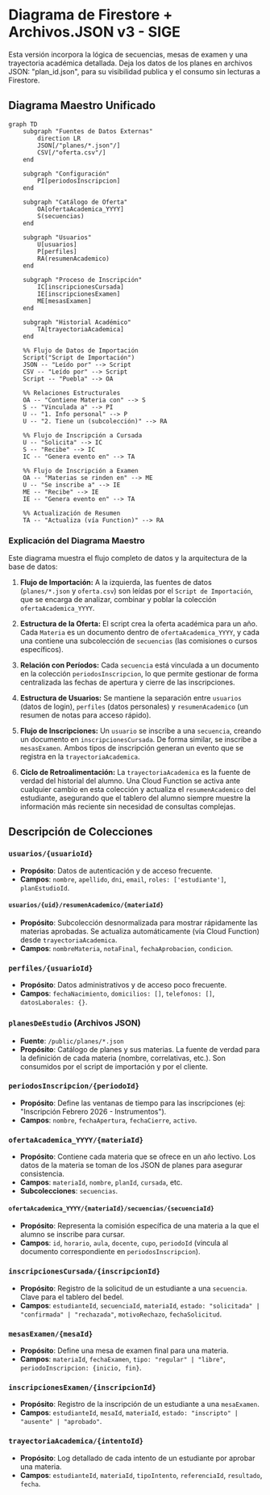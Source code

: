 # Diagrama de Firestore + Archivos.JSON v3  - SIGE 

Esta versión incorpora la lógica de secuencias, 
mesas de examen y una trayectoria académica detallada.
Deja los datos de los planes en archivos JSON: "plan_id.json", 
para su visibilidad publica y el consumo sin lecturas a Firestore.

## Diagrama Maestro Unificado

```mermaid
graph TD
    subgraph "Fuentes de Datos Externas"
        direction LR
        JSON[/"planes/*.json"/]
        CSV[/"oferta.csv"/]
    end

    subgraph "Configuración"
        PI[periodosInscripcion]
    end

    subgraph "Catálogo de Oferta"
        OA[ofertaAcademica_YYYY]
        S(secuencias)
    end
    
    subgraph "Usuarios"
        U[usuarios]
        P[perfiles]
        RA(resumenAcademico)
    end

    subgraph "Proceso de Inscripción"
        IC[inscripcionesCursada]
        IE[inscripcionesExamen]
        ME[mesasExamen]
    end

    subgraph "Historial Académico"
        TA[trayectoriaAcademica]
    end

    %% Flujo de Datos de Importación
    Script("Script de Importación")
    JSON -- "Leído por" --> Script
    CSV -- "Leído por" --> Script
    Script -- "Puebla" --> OA

    %% Relaciones Estructurales
    OA -- "Contiene Materia con" --> S
    S -- "Vinculada a" --> PI
    U -- "1. Info personal" --> P
    U -- "2. Tiene un (subcolección)" --> RA

    %% Flujo de Inscripción a Cursada
    U -- "Solicita" --> IC
    S -- "Recibe" --> IC
    IC -- "Genera evento en" --> TA

    %% Flujo de Inscripción a Examen
    OA -- "Materias se rinden en" --> ME
    U -- "Se inscribe a" --> IE
    ME -- "Recibe" --> IE
    IE -- "Genera evento en" --> TA

    %% Actualización de Resumen
    TA -- "Actualiza (vía Function)" --> RA
```

### Explicación del Diagrama Maestro

Este diagrama muestra el flujo completo de datos y la arquitectura de la base de datos:

1.  **Flujo de Importación:** A la izquierda, las fuentes de datos (`planes/*.json` y `oferta.csv`) son leídas por el `Script de Importación`, que se encarga de analizar, combinar y poblar la colección `ofertaAcademica_YYYY`.

2.  **Estructura de la Oferta:** El script crea la oferta académica para un año. Cada `Materia` es un documento dentro de `ofertaAcademica_YYYY`, y cada una contiene una subcolección de `secuencias` (las comisiones o cursos específicos).

3.  **Relación con Períodos:** Cada `secuencia` está vinculada a un documento en la colección `periodosInscripcion`, lo que permite gestionar de forma centralizada las fechas de apertura y cierre de las inscripciones.

4.  **Estructura de Usuarios:** Se mantiene la separación entre `usuarios` (datos de login), `perfiles` (datos personales) y `resumenAcademico` (un resumen de notas para acceso rápido).

5.  **Flujo de Inscripciones:** Un `usuario` se inscribe a una `secuencia`, creando un documento en `inscripcionesCursada`. De forma similar, se inscribe a `mesasExamen`. Ambos tipos de inscripción generan un evento que se registra en la `trayectoriaAcademica`.

6.  **Ciclo de Retroalimentación:** La `trayectoriaAcademica` es la fuente de verdad del historial del alumno. Una Cloud Function se activa ante cualquier cambio en esta colección y actualiza el `resumenAcademico` del estudiante, asegurando que el tablero del alumno siempre muestre la información más reciente sin necesidad de consultas complejas.

## Descripción de Colecciones

### `usuarios/{usuarioId}`
- **Propósito**: Datos de autenticación y de acceso frecuente.
- **Campos**: `nombre`, `apellido`, `dni`, `email`, `roles: ['estudiante']`, `planEstudioId`.

#### `usuarios/{uid}/resumenAcademico/{materiaId}`
- **Propósito**: Subcolección desnormalizada para mostrar rápidamente las materias aprobadas. Se actualiza automáticamente (vía Cloud Function) desde `trayectoriaAcademica`.
- **Campos**: `nombreMateria`, `notaFinal`, `fechaAprobacion`, `condicion`.

### `perfiles/{usuarioId}`
- **Propósito**: Datos administrativos y de acceso poco frecuente.
- **Campos**: `fechaNacimiento`, `domicilios: []`, `telefonos: []`, `datosLaborales: {}`.

### `planesDeEstudio` (Archivos JSON)
- **Fuente**: `/public/planes/*.json`
- **Propósito**: Catálogo de planes y sus materias. La fuente de verdad para la definición de cada materia (nombre, correlativas, etc.). Son consumidos por el script de importación y por el cliente.

### `periodosInscripcion/{periodoId}`
- **Propósito**: Define las ventanas de tiempo para las inscripciones (ej: "Inscripción Febrero 2026 - Instrumentos").
- **Campos**: `nombre`, `fechaApertura`, `fechaCierre`, `activo`.

### `ofertaAcademica_YYYY/{materiaId}`
- **Propósito**: Contiene cada materia que se ofrece en un año lectivo. Los datos de la materia se toman de los JSON de planes para asegurar consistencia.
- **Campos**: `materiaId`, `nombre`, `planId`, `cursada`, etc.
- **Subcolecciones**: `secuencias`.

#### `ofertaAcademica_YYYY/{materiaId}/secuencias/{secuenciaId}`
- **Propósito**: Representa la comisión específica de una materia a la que el alumno se inscribe para cursar.
- **Campos**: `id`, `horario`, `aula`, `docente`, `cupo`, `periodoId` (vincula al documento correspondiente en `periodosInscripcion`).

### `inscripcionesCursada/{inscripcionId}`
- **Propósito**: Registro de la solicitud de un estudiante a una `secuencia`. Clave para el tablero del bedel.
- **Campos**: `estudianteId`, `secuenciaId`, `materiaId`, `estado: "solicitada" | "confirmada" | "rechazada"`, `motivoRechazo`, `fechaSolicitud`.

### `mesasExamen/{mesaId}`
- **Propósito**: Define una mesa de examen final para una materia.
- **Campos**: `materiaId`, `fechaExamen`, `tipo: "regular" | "libre"`, `periodoInscripcion: {inicio, fin}`.

### `inscripcionesExamen/{inscripcionId}`
- **Propósito**: Registro de la inscripción de un estudiante a una `mesaExamen`.
- **Campos**: `estudianteId`, `mesaId`, `materiaId`, `estado: "inscripto" | "ausente" | "aprobado"`.

### `trayectoriaAcademica/{intentoId}`
- **Propósito**: Log detallado de cada intento de un estudiante por aprobar una materia.
- **Campos**: `estudianteId`, `materiaId`, `tipoIntento`, `referenciaId`, `resultado`, `fecha`.